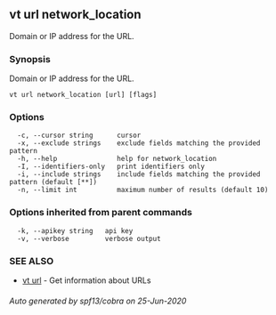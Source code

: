 ## vt url network_location

Domain or IP address for the URL.

### Synopsis

Domain or IP address for the URL.

```
vt url network_location [url] [flags]
```

### Options

```
  -c, --cursor string      cursor
  -x, --exclude strings    exclude fields matching the provided pattern
  -h, --help               help for network_location
  -I, --identifiers-only   print identifiers only
  -i, --include strings    include fields matching the provided pattern (default [**])
  -n, --limit int          maximum number of results (default 10)
```

### Options inherited from parent commands

```
  -k, --apikey string   api key
  -v, --verbose         verbose output
```

### SEE ALSO

* [vt url](vt_url.md)	 - Get information about URLs

###### Auto generated by spf13/cobra on 25-Jun-2020
